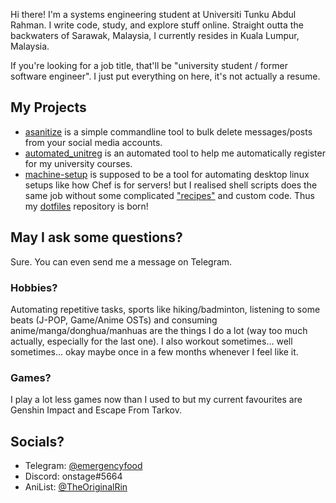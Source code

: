 Hi there! I'm a systems engineering student at Universiti Tunku Abdul Rahman. I write code, study, and explore stuff online. 
Straight outta the backwaters of Sarawak, Malaysia, I currently resides in Kuala Lumpur, Malaysia.

If you're looking for a job title, that'll be "university student / former software engineer". I just put everything on here, it's not actually a resume.

## My Projects

- [asanitize](https://github.com/gohanko/asanitize) is a simple commandline tool to bulk delete messages/posts from your social media accounts.
- [automated_unitreg](https://github.com/gohanko/automated_unitreg) is an automated tool to help me automatically register for my university courses.
- [machine-setup](https://github.com/gohanko/machine-setup) is supposed to be a tool for automating desktop linux setups like how Chef is for servers! but I realised shell scripts does the same job without some complicated ["recipes"](https://github.com/gohanko/machine-setup-recipes) and custom code. Thus my [dotfiles](https://github.com/gohanko/dotfiles) repository is born!

## May I ask some questions?
Sure. You can even send me a message on Telegram.

### Hobbies?
Automating repetitive tasks, sports like hiking/badminton, listening to some beats (J-POP, Game/Anime OSTs) and consuming anime/manga/donghua/manhuas are the things I do a lot (way too much actually, especially for the last one). I also workout sometimes... well sometimes... okay maybe once in a few months whenever I feel like it.

### Games?
I play a lot less games now than I used to but my current favourites are Genshin Impact and Escape From Tarkov.

## Socials?

- Telegram: [@emergencyfood](https://t.me/emergencyfood)
- Discord: onstage#5664
- AniList: [@TheOriginalRin](https://anilist.co/user/TheOriginalRin/)